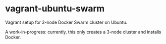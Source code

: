 # vagrant-ubuntu-swarm
Vagrant setup for 3-node Docker Swarm cluster on Ubuntu.

A work-in-progress: currently, this only creates a 3-node cluster and installs Docker.
